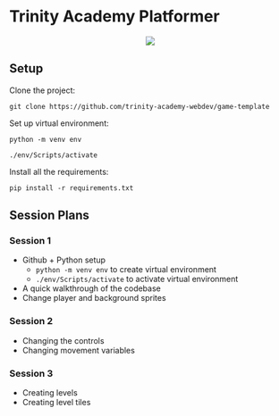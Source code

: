 # Trinity Academy Platformer

<div align="center">

[![](https://img.shields.io/badge/Made_with-python-yellow?style=for-the-badge&logo=python)](https://www.python.org/ "Python")

</div>

## Setup

Clone the project:

```git clone https://github.com/trinity-academy-webdev/game-template ```

Set up virtual environment:

```python -m venv env```

```./env/Scripts/activate```

Install all the requirements:

``` pip install -r requirements.txt ```

## Session Plans

### Session 1
- Github + Python setup
  - `python -m venv env` to create virtual environment
  - `./env/Scripts/activate` to activate virtual environment
- A quick walkthrough of the codebase
- Change player and background sprites

### Session 2
- Changing the controls​
- Changing movement variables​

### Session 3
- Creating levels
- Creating level tiles
